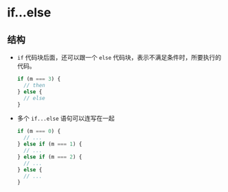# if...else

## 结构

*   `if` 代码块后面，还可以跟一个 `else` 代码块，表示不满足条件时，所要执行的代码。

    ```javascript
    if (m === 3) {
      // then
    } else {
      // else
    }
    ```

*   多个 `if...else` 语句可以连写在一起

    ```javascript
    if (m === 0) {
      // ...
    } else if (m === 1) {
      // ...
    } else if (m === 2) {
      // ...
    } else {
      // ...
    }
    ```
